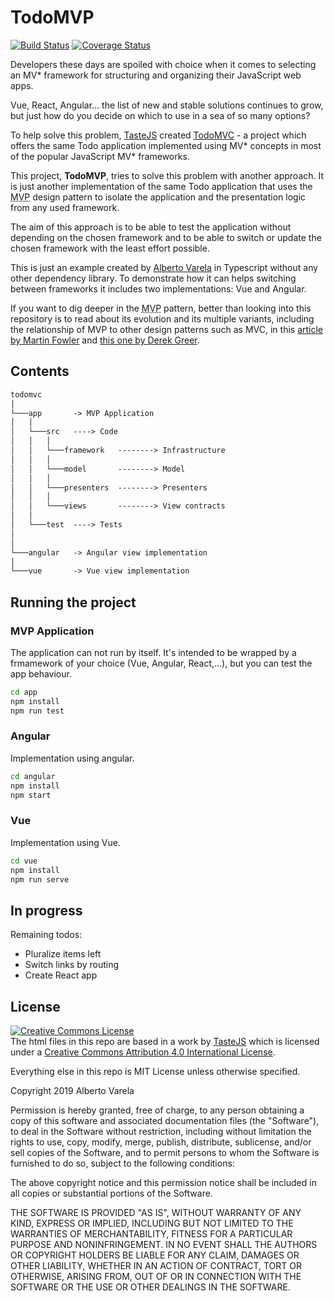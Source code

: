 # TodoMVP

[![Build Status](https://travis-ci.org/artberri/todomvp.svg?branch=master)](https://travis-ci.org/artberri/todomvp)
[![Coverage Status](https://coveralls.io/repos/github/artberri/todomvp/badge.svg)](https://coveralls.io/github/artberri/todomvp)

Developers these days are spoiled with choice when it comes to selecting an MV*
framework for structuring and organizing their JavaScript web apps.

Vue, React, Angular… the list of new and stable solutions continues to grow,
but just how do you decide on which to use in a sea of so many options?

To help solve this problem, [TasteJS](http://tastejs.com/) created
[TodoMVC](http://todomvc.com/) - a project which offers the same Todo application implemented using MV* concepts in most of the popular JavaScript MV* frameworks.

This project, **TodoMVP**, tries to solve this problem with another
approach. It is just another implementation of the same Todo application that
uses the <abbr title="Model View Presenter">MVP</abbr> design pattern to isolate the
application and the presentation logic from any used framework.

The aim of this approach is to be able to test the application without depending
on the chosen framework and to be able to switch or update the chosen framework
with the least effort possible.

This is just an example created by [Alberto Varela](https://www.berriart.com/)
in Typescript without any other dependency library. To demonstrate how it can
helps switching between frameworks it includes two implementations:
Vue and Angular.

If you want to dig deeper in the <abbr title="Model View Presenter">MVP</abbr>
pattern, better than looking into this repository is to read about its
evolution and its multiple variants, including the relationship
of MVP to other design patterns such as MVC, in this
[article by Martin Fowler](https://www.martinfowler.com/eaaDev/uiArchs.html)
and [this one by Derek Greer](http://www.aspiringcraftsman.com/2007/08/25/interactive-application-architecture/).

## Contents

```txt
todomvc
│
└───app       -> MVP Application
│   │
│   └───src   ----> Code
│   │   │
│   │   └───framework   --------> Infrastructure
│   │   │
│   │   └───model       --------> Model
│   │   │
│   │   └───presenters  --------> Presenters
│   │   │
│   │   └───views       --------> View contracts
│   │
│   └───test  ----> Tests
│
│
└───angular   -> Angular view implementation
│
└───vue       -> Vue view implementation
```

## Running the project

### MVP Application

The application can not run by itself. It's intended to be wrapped by a frmamework of
your choice (Vue, Angular, React,...), but you can test the app behaviour.

```bash
cd app
npm install
npm run test
```

### Angular

Implementation using angular.

```bash
cd angular
npm install
npm start
```

### Vue

Implementation using Vue.

```bash
cd vue
npm install
npm run serve
```

## In progress

Remaining todos:

- Pluralize items left
- Switch links by routing
- Create React app

## License

<a rel="license" href="http://creativecommons.org/licenses/by/4.0/deed.en_US"><img alt="Creative Commons License" style="border-width:0" src="http://i.creativecommons.org/l/by/4.0/80x15.png" /></a><br />The html files in this repo are based in a <span xmlns:dct="http://purl.org/dc/terms/" href="http://purl.org/dc/dcmitype/InteractiveResource" rel="dct:type">work</span> by <a xmlns:cc="http://creativecommons.org/ns#" href="http://sindresorhus.com" property="cc:attributionName" rel="cc:attributionURL">TasteJS</a> which is licensed under a <a rel="license" href="http://creativecommons.org/licenses/by/4.0/deed.en_US">Creative Commons Attribution 4.0 International License</a>.

Everything else in this repo is MIT License unless otherwise specified.

Copyright 2019 Alberto Varela

Permission is hereby granted, free of charge, to any person obtaining a copy of this software and associated documentation files (the "Software"), to deal in the Software without restriction, including without limitation the rights to use, copy, modify, merge, publish, distribute, sublicense, and/or sell copies of the Software, and to permit persons to whom the Software is furnished to do so, subject to the following conditions:

The above copyright notice and this permission notice shall be included in all copies or substantial portions of the Software.

THE SOFTWARE IS PROVIDED "AS IS", WITHOUT WARRANTY OF ANY KIND, EXPRESS OR IMPLIED, INCLUDING BUT NOT LIMITED TO THE WARRANTIES OF MERCHANTABILITY, FITNESS FOR A PARTICULAR PURPOSE AND NONINFRINGEMENT. IN NO EVENT SHALL THE AUTHORS OR COPYRIGHT HOLDERS BE LIABLE FOR ANY CLAIM, DAMAGES OR OTHER LIABILITY, WHETHER IN AN ACTION OF CONTRACT, TORT OR OTHERWISE, ARISING FROM, OUT OF OR IN CONNECTION WITH THE SOFTWARE OR THE USE OR OTHER DEALINGS IN THE SOFTWARE.
